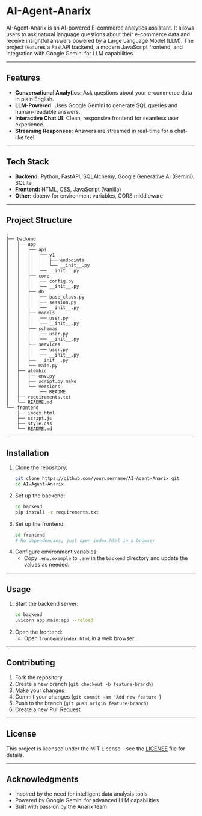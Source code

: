 # AI-Agent-Anarix

AI-Agent-Anarix is an AI-powered E-commerce analytics assistant. It allows users to ask natural language questions about their e-commerce data and receive insightful answers powered by a Large Language Model (LLM). The project features a FastAPI backend, a modern JavaScript frontend, and integration with Google Gemini for LLM capabilities.

---

## Features

- **Conversational Analytics:** Ask questions about your e-commerce data in plain English.
- **LLM-Powered:** Uses Google Gemini to generate SQL queries and human-readable answers.
- **Interactive Chat UI:** Clean, responsive frontend for seamless user experience.
- **Streaming Responses:** Answers are streamed in real-time for a chat-like feel.

---

## Tech Stack

- **Backend:** Python, FastAPI, SQLAlchemy, Google Generative AI (Gemini), SQLite
- **Frontend:** HTML, CSS, JavaScript (Vanilla)
- **Other:** dotenv for environment variables, CORS middleware

---

## Project Structure

```
.
├── backend
│   ├── app
│   │   ├── api
│   │   │   ├── v1
│   │   │   │   ├── endpoints
│   │   │   │   └── __init__.py
│   │   │   └── __init__.py
│   │   ├── core
│   │   │   ├── config.py
│   │   │   └── __init__.py
│   │   ├── db
│   │   │   ├── base_class.py
│   │   │   ├── session.py
│   │   │   └── __init__.py
│   │   ├── models
│   │   │   ├── user.py
│   │   │   └── __init__.py
│   │   ├── schemas
│   │   │   ├── user.py
│   │   │   └── __init__.py
│   │   ├── services
│   │   │   ├── user.py
│   │   │   └── __init__.py
│   │   ├── __init__.py
│   │   └── main.py
│   ├── alembic
│   │   ├── env.py
│   │   ├── script.py.mako
│   │   └── versions
│   │       └── README
│   ├── requirements.txt
│   └── README.md
└── frontend
    ├── index.html
    ├── script.js
    ├── style.css
    └── README.md
```

---

## Installation

1. Clone the repository:
   ```bash
   git clone https://github.com/yourusername/AI-Agent-Anarix.git
   cd AI-Agent-Anarix
   ```
2. Set up the backend:
   ```bash
   cd backend
   pip install -r requirements.txt
   ```
3. Set up the frontend:
   ```bash
   cd frontend
   # No dependencies, just open index.html in a browser
   ```
4. Configure environment variables:
   - Copy `.env.example` to `.env` in the `backend` directory and update the values as needed.

---

## Usage

1. Start the backend server:
   ```bash
   cd backend
   uvicorn app.main:app --reload
   ```
2. Open the frontend:
   - Open `frontend/index.html` in a web browser.

---

## Contributing

1. Fork the repository
2. Create a new branch (`git checkout -b feature-branch`)
3. Make your changes
4. Commit your changes (`git commit -am 'Add new feature'`)
5. Push to the branch (`git push origin feature-branch`)
6. Create a new Pull Request

---

## License

This project is licensed under the MIT License - see the [LICENSE](LICENSE) file for details.

---

## Acknowledgments

- Inspired by the need for intelligent data analysis tools
- Powered by Google Gemini for advanced LLM capabilities
- Built with passion by the Anarix team